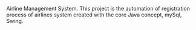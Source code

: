 Airline Management System.
This project is the automation of registration process of airlines system created with the core Java concept, mySql, Swing.
